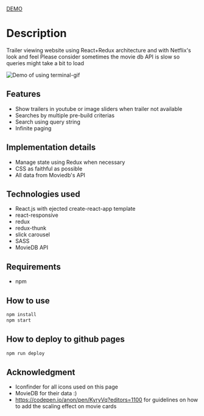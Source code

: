 <a href="https://victor-cordova.github.io/watchmo/" target="_blank">DEMO</a>

# Description
Trailer viewing website using React+Redux architecture and with Netflix's look and feel
Please consider sometimes the movie db API is slow so queries might take a bit to load

![Demo of using terminal-gif](./video.gif)

## Features
- Show trailers in youtube or image sliders when trailer not available
- Searches by multiple pre-build criterias
- Search using query string
- Infinite paging

## Implementation details
- Manage state using Redux when necessary
- CSS as faithful as possible
- All data from Moviedb's API

## Technologies used
- React.js with ejected create-react-app template
- react-responsive
- redux
- redux-thunk
- slick carousel
- SASS
- MovieDB API

## Requirements
- npm

## How to use
```bash
npm install
npm start
```

## How to deploy to github pages
```bash
npm run deploy
```

## Acknowledgment
- Iconfinder for all icons used on this page
- MovieDB for their data :)
- https://codepen.io/anon/pen/KyryVq?editors=1100 for guidelines on how to add the scaling effect on movie cards